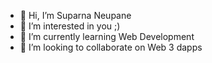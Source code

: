 - 👋 Hi, I’m Suparna Neupane
- 👀 I’m interested in you ;)
- 🌱 I’m currently learning Web Development
- 💞️ I’m looking to collaborate on Web 3 dapps

<!---
sup-neupane/sup-neupane is a ✨ special ✨ repository because its `README.md` (this file) appears on your GitHub profile.
You can click the Preview link to take a look at your changes.
--->
